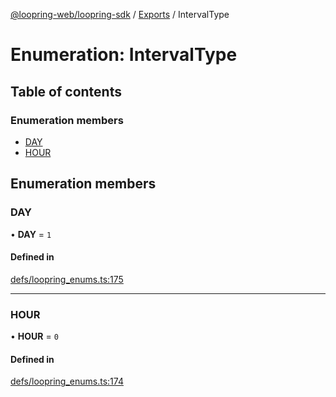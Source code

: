 [@loopring-web/loopring-sdk](../README.md) / [Exports](../modules.md) / IntervalType

# Enumeration: IntervalType

## Table of contents

### Enumeration members

- [DAY](IntervalType.md#day)
- [HOUR](IntervalType.md#hour)

## Enumeration members

### DAY

• **DAY** = `1`

#### Defined in

[defs/loopring_enums.ts:175](https://github.com/Loopring/loopring_sdk/blob/acbd5a2/src/defs/loopring_enums.ts#L175)

___

### HOUR

• **HOUR** = `0`

#### Defined in

[defs/loopring_enums.ts:174](https://github.com/Loopring/loopring_sdk/blob/acbd5a2/src/defs/loopring_enums.ts#L174)
